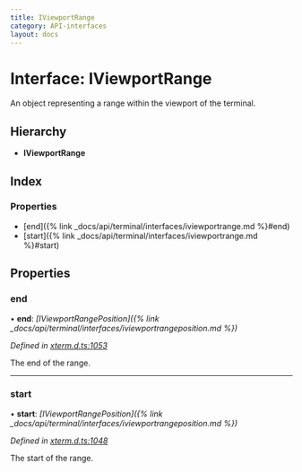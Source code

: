 ```yaml
---
title: IViewportRange
category: API-interfaces
layout: docs
---
```



# Interface: IViewportRange

An object representing a range within the viewport of the terminal.

## Hierarchy

* **IViewportRange**

## Index

### Properties

* [end]({% link _docs/api/terminal/interfaces/iviewportrange.md %}#end)
* [start]({% link _docs/api/terminal/interfaces/iviewportrange.md %}#start)

## Properties

###  end

• **end**: *[IViewportRangePosition]({% link _docs/api/terminal/interfaces/iviewportrangeposition.md %})*

*Defined in [xterm.d.ts:1053](https://github.com/xtermjs/xterm.js/blob/4.4.0/typings/xterm.d.ts#L1053)*

The end of the range.

___

###  start

• **start**: *[IViewportRangePosition]({% link _docs/api/terminal/interfaces/iviewportrangeposition.md %})*

*Defined in [xterm.d.ts:1048](https://github.com/xtermjs/xterm.js/blob/4.4.0/typings/xterm.d.ts#L1048)*

The start of the range.
